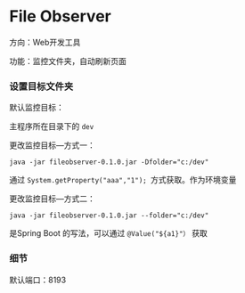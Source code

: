 # File Observer

方向：Web开发工具

功能：监控文件夹，自动刷新页面



### 设置目标文件夹

默认监控目标：

主程序所在目录下的 `dev`



更改监控目标—方式一：

```shell
java -jar fileobserver-0.1.0.jar -Dfolder="c:/dev"
```

通过  `System.getProperty("aaa","1"); `方式获取。作为环境变量

更改监控目标—方式二：

```shell
java -jar fileobserver-0.1.0.jar --folder="c:/dev"
```

是Spring Boot 的写法，可以通过 `@Value("${a1}"）` 获取



### 细节

默认端口：8193



